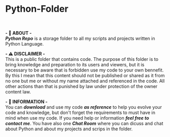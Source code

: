 # Python-Folder
<br>

**-   👤 ABOUT   -**<br>
_**Python Repo**_ is a storage folder to all my scripts and projects written in Python Language.<br>

**-   ⚠️ DISCLAIMER   -**<br>
This is a public folder that contains code. The purpose of this folder is to bring knowledge and preparation to its users and viewers, but it is necessary to be aware that is forbidden use my code to your own bennefit. By this I mean that this content should not be published or shared as it from no one but me or without my name attached and referenced in the code. All other actions than that is punished by law under protection of the owner content law.<br>

**-   🎯 INFORMATION   -**<br>
You can _**download**_ and use my code _**as reference**_ to help you evolve your code and knowledge, but don't forget the requirements to must have in mind when use my code. If you need help or information _**feel free to contact me**_. You have also one _**Chat Room**_ where you can dicuss and chat about Python and about my projects and scrips in the folder.<br>

<br>
